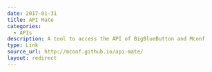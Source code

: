 ```yaml
---
date: 2017-01-31
title: API Mate
categories:
  - APIs
description: A tool to access the API of BigBlueButton and Mconf
type: Link
source_url: http://mconf.github.io/api-mate/
layout: redirect
---
```


